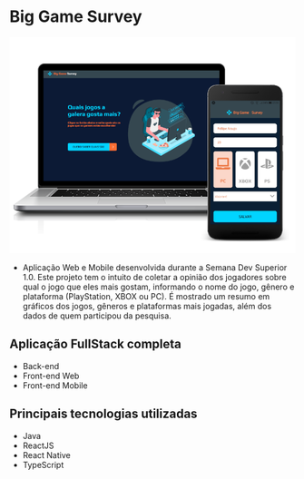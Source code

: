 # Big Game Survey

![Big Game Survey](assets/app-biggamesurvey.png)

* Aplicação Web e Mobile desenvolvida durante a Semana Dev Superior 1.0. Este projeto tem o intuito de coletar a opinião dos jogadores sobre qual o jogo que eles mais gostam, informando o nome do jogo, gênero e plataforma (PlayStation, XBOX ou PC). É mostrado um resumo em gráficos dos jogos, gêneros e plataformas mais jogadas, além dos dados de quem participou da pesquisa.

## Aplicação FullStack completa

* Back-end
* Front-end Web
* Front-end Mobile

## Principais tecnologias utilizadas

* Java
* ReactJS
* React Native
* TypeScript